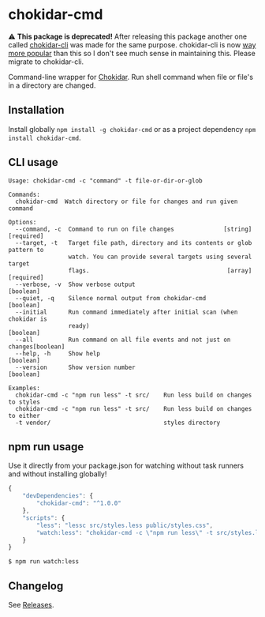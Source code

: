 chokidar-cmd
============

⚠️ **This package is deprecated!** After releasing this package another one called
[chokidar-cli](https://github.com/kimmobrunfeldt/chokidar-cli) was
made for the same purpose. chokidar-cli is now [way more popular](http://www.npmtrends.com/chokidar-cmd-vs-chokidar-cli)
than this so I don't see much sense in maintaining this. Please migrate to
chokidar-cli.

Command-line wrapper for [Chokidar](https://github.com/paulmillr/chokidar). Run shell command when file or file's in a
directory are changed.

## Installation

Install globally `npm install -g chokidar-cmd` or as a project dependency `npm install chokidar-cmd`.

## CLI usage

    Usage: chokidar-cmd -c "command" -t file-or-dir-or-glob

    Commands:
      chokidar-cmd  Watch directory or file for changes and run given command

    Options:
      --command, -c  Command to run on file changes              [string] [required]
      --target, -t   Target file path, directory and its contents or glob pattern to
                     watch. You can provide several targets using several target
                     flags.                                       [array] [required]
      --verbose, -v  Show verbose output                                   [boolean]
      --quiet, -q    Silence normal output from chokidar-cmd               [boolean]
      --initial      Run command immediately after initial scan (when chokidar is
                     ready)                                                [boolean]
      --all          Run command on all file events and not just on changes[boolean]
      --help, -h     Show help                                             [boolean]
      --version      Show version number                                   [boolean]

    Examples:
      chokidar-cmd -c "npm run less" -t src/    Run less build on changes to styles
      chokidar-cmd -c "npm run less" -t src/    Run less build on changes to either
      -t vendor/                                styles directory

## npm run usage

Use it directly from your package.json for watching without task runners and without installing globally!

```javascript
{
    "devDependencies": {
        "chokidar-cmd": "^1.0.0"
    },
    "scripts": {
        "less": "lessc src/styles.less public/styles.css",
        "watch:less": "chokidar-cmd -c \"npm run less\" -t src/styles.less"
    }
}
```

    $ npm run watch:less


## Changelog

See [Releases](https://github.com/Hilzu/chokidar-cmd/releases).
